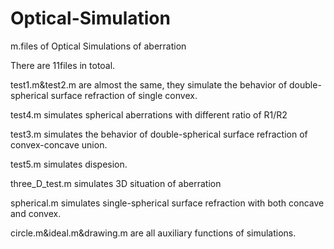 # Optical-Simulation
m.files of Optical Simulations of aberration

There are 11files in totoal.

test1.m&test2.m are almost the same, they simulate the behavior of double-spherical surface refraction of single convex.

test4.m simulates spherical aberrations with different ratio of R1/R2

test3.m simulates the behavior of double-spherical surface refraction of convex-concave union.

test5.m simulates dispesion.

three_D_test.m simulates 3D situation of aberration 

spherical.m simulates single-spherical surface refraction with both concave and convex.

circle.m&ideal.m&drawing.m are all auxiliary functions of simulations.
